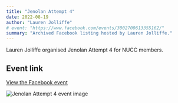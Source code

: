 ```yaml
---
title: "Jenolan Attempt 4"
date: 2022-08-19
author: "Lauren Jolliffe"
# event: "https://www.facebook.com/events/3002700613355162/"
summary: "Archived Facebook listing hosted by Lauren Jolliffe."
---
```

Lauren Jolliffe organised Jenolan Attempt 4 for NUCC members.

## Event link

[View the Facebook event](https://www.facebook.com/events/3002700613355162/)

![Jenolan Attempt 4 event image](/trip/event-images/20220819_jenolan_attempt_4.jpg)
